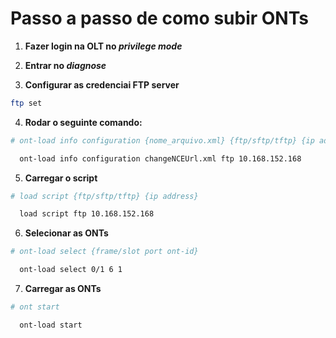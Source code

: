 # Passo a passo de como subir ONTs

1. **Fazer login na OLT no _privilege mode_**

2. **Entrar no _diagnose_**

3. **Configurar as credenciai FTP server**

~~~ bash
ftp set 
~~~

4. **Rodar o seguinte comando:**

~~~ bash
# ont-load info configuration {nome_arquivo.xml} {ftp/sftp/tftp} {ip address}

  ont-load info configuration changeNCEUrl.xml ftp 10.168.152.168
~~~

5. **Carregar o script**
~~~ bash
# load script {ftp/sftp/tftp} {ip address}

  load script ftp 10.168.152.168
~~~ 

6. **Selecionar as ONTs**

~~~ bash
# ont-load select {frame/slot port ont-id}

  ont-load select 0/1 6 1
~~~ 

7. **Carregar as ONTs**

~~~ bash
# ont start

  ont-load start
~~~ 



